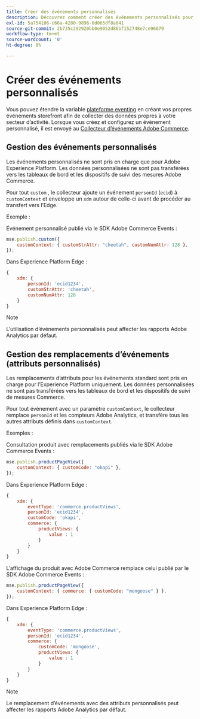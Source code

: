 ```yaml
---
title: Créer des événements personnalisés
description: Découvrez comment créer des événements personnalisés pour connecter vos données Adobe Commerce à d’autres produits Adobe DX.
exl-id: 5a754106-c66a-4280-9896-6d065df8a841
source-git-commit: 2b735c292920bb0e9052d86bf152748e7ce96079
workflow-type: tm+mt
source-wordcount: '0'
ht-degree: 0%

---
```


# Créer des événements personnalisés

Vous pouvez étendre la variable [plateforme eventing](events.md) en créant vos propres événements storefront afin de collecter des données propres à votre secteur d’activité. Lorsque vous créez et configurez un événement personnalisé, il est envoyé au [Collecteur d’événements Adobe Commerce](https://github.com/adobe/commerce-events/tree/main/packages/commerce-events-collectors).

## Gestion des événements personnalisés

Les événements personnalisés ne sont pris en charge que pour Adobe Experience Platform. Les données personnalisées ne sont pas transférées vers les tableaux de bord et les dispositifs de suivi des mesures Adobe Commerce.

Pour tout `custom` , le collecteur ajoute un événement `personId` (`ecid`) à `customContext` et enveloppe un `xdm` autour de celle-ci avant de procéder au transfert vers l’Edge.

Exemple :

Événement personnalisé publié via le SDK Adobe Commerce Events :

```javascript
mse.publish.custom({
    customContext: { customStrAttr: "cheetah", customNumAttr: 128 },
});
```

Dans Experience Platform Edge :

```javascript
{
    xdm: {
        personId: 'ecid1234',
        customStrAttr: 'cheetah',
        customNumAttr: 128
    }
}
```

>[!NOTE]
>
> L’utilisation d’événements personnalisés peut affecter les rapports Adobe Analytics par défaut.

## Gestion des remplacements d’événements (attributs personnalisés)

Les remplacements d’attributs pour les événements standard sont pris en charge pour l’Experience Platform uniquement. Les données personnalisées ne sont pas transférées vers les tableaux de bord et les dispositifs de suivi de mesures Commerce.

Pour tout événement avec un paramètre `customContext`, le collecteur remplace `personId` et les compteurs Adobe Analytics, et transfère tous les autres attributs définis dans `customContext`.

Exemples :

Consultation produit avec remplacements publiés via le SDK Adobe Commerce Events :

```javascript
mse.publish.productPageView({
    customContext: { customCode: "okapi" },
});
```

Dans Experience Platform Edge :

```javascript
{
    xdm: {
        eventType: 'commerce.productViews',
        personId: 'ecid1234',
        customCode: 'okapi',
        commerce: {
            productViews: {
                value : 1
            }
        }
    }
}
```

L’affichage du produit avec Adobe Commerce remplace celui publié par le SDK Adobe Commerce Events :

```javascript
mse.publish.productPageView({
    customContext: { commerce: { customCode: "mongoose" } },
});
```

Dans Experience Platform Edge :

```javascript
{
    xdm: {
        eventType: 'commerce.productViews',
        personId: 'ecid1234',
        commerce: {
            customCode: 'mongoose',
            productViews: {
                value : 1
            }
        }
    }
}
```

>[!NOTE]
>
> Le remplacement d’événements avec des attributs personnalisés peut affecter les rapports Adobe Analytics par défaut.
